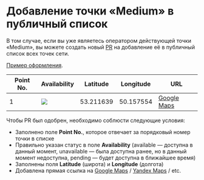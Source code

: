 # Добавление точки «Medium» в публичный список

В том случае, если вы уже являетесь оператором действующей точки «Medium», вы можете создать новый [PR](https://github.com/medium-isp/medium/pulls) на добавление её в публичный список всех точек сети.

[Пример оформления](https://pastebin.com/raw/41MMD4Km).

| Point No. | Availability | Latitude  | Longitude | URL
| --------- | ------------ | --------- | --------- | ---
| 1         | ![](https://img.shields.io/badge/status-available-success.svg)            | 53.211639 | 50.157554 | [Google Maps](https://www.google.com/maps/place/53°12'41.9"N+50°09'27.2"E)

Чтобы PR был одобрен, необходимо соблюсти следующие условия:

* Заполнено поле **Point No.**, которое отвечает за порядковый номер точки в списке
* Правильно указан статус в поле **Availability** (available — доступна в данный момент, unavailable — была доступна ранее, но в данный момент недоступна, pending — будет доступна в ближайшее время)
* Заполнены поля **Latitude** (широта) и **Longitude** (долгота)
* Добавлена прямая ссылка на [Google Maps](https://maps.google.com) / [Yandex Maps](https://maps.yandex.ru) / etc.
